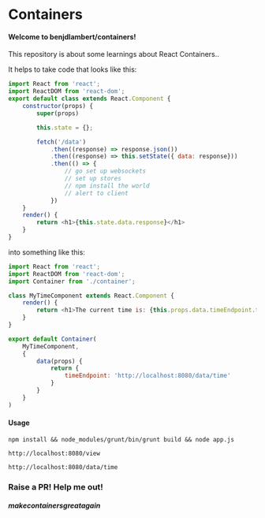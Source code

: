# Containers

#### Welcome to benjdlambert/containers!

This repository is about some learnings about React Containers..

It helps to take code that looks like this:

```js
import React from 'react';
import ReactDOM from 'react-dom';
export default class extends React.Component {
    constructor(props) {
        super(props)

        this.state = {};

        fetch('/data')
            .then((response) => response.json())
            .then((response) => this.setState({ data: response}))
            .then(() => {
                // go set up websockets
                // set up stores
                // npm install the world
                // alert to client
            })
    }
    render() {
        return <h1>{this.state.data.response}</h1>
    }
}
```

into something like this:

```js
import React from 'react';
import ReactDOM from 'react-dom';
import Container from './container';

class MyTimeComponent extends React.Component {
    render() {
        return <h1>The current time is: {this.props.data.timeEndpoint.time}</h1>
    }
}

export default Container(
    MyTimeComponent,
    {
        data(props) {
            return {
                timeEndpoint: 'http://localhost:8080/data/time'
            }
        }
    }
)

```

#### Usage

```
npm install && node_modules/grunt/bin/grunt build && node app.js
```

```
http://localhost:8080/view
```
```
http://localhost:8080/data/time
```


### Raise a PR! Help me out!
##### makecontainersgreatagain
